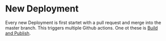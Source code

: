 # New Deployment

Every new Deployment is first startet with a pull request and merge into the master branch. This triggers multiple Github actions. One ot these is [Build and Publish](Actions.md#deploy-yml-build-and-publish).